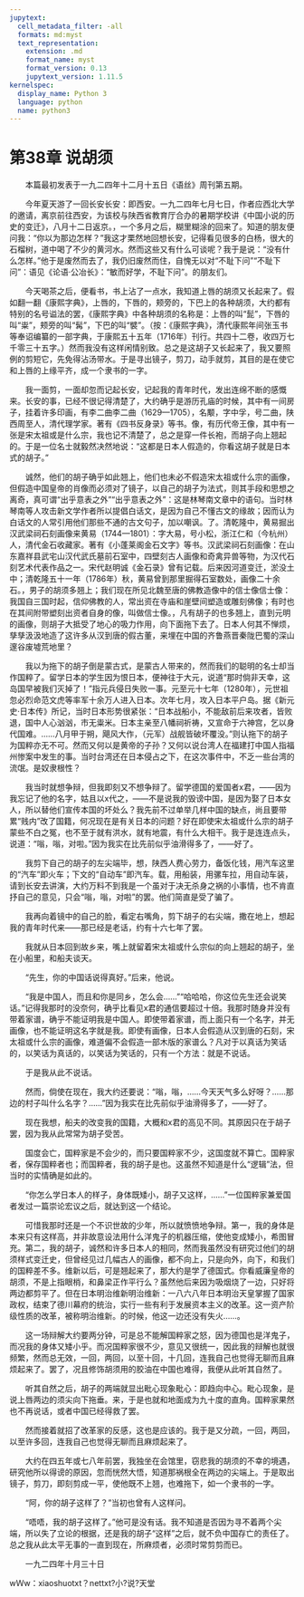 ```yaml
---
jupytext:
  cell_metadata_filter: -all
  formats: md:myst
  text_representation:
    extension: .md
    format_name: myst
    format_version: 0.13
    jupytext_version: 1.11.5
kernelspec:
  display_name: Python 3
  language: python
  name: python3
---
```

# 第38章  说胡须 

　　本篇最初发表于一九二四年十二月十五日《语丝》周刊第五期。 

　　今年夏天游了一回长安长安：即西安。一九二四年七月七日，作者应西北大学的邀请，离京前往西安，为该校与陕西省教育厅合办的暑期学校讲《中国小说的历史的变迁》，八月十二日返京。，一个多月之后，糊里糊涂的回来了。知道的朋友便问我：“你以为那边怎样？”我这才栗然地回想长安，记得看见很多的白杨，很大的石榴树，道中喝了不少的黄河水。然而这些又有什么可谈呢？我于是说：“没有什么怎样。”他于是废然而去了，我仍旧废然而住，自愧无以对“不耻下问”“不耻下问”：语见《论语·公冶长》：“敏而好学，不耻下问”。的朋友们。 

　　今天喝茶之后，便看书，书上沾了一点水，我知道上唇的胡须又长起来了。假如翻一翻《康熙字典》，上唇的，下唇的，颊旁的，下巴上的各种胡须，大约都有特别的名号谥法的罢，《康熙字典》中各种胡须的名称是：上唇的叫“髭”，下唇的叫“粜”，颊旁的叫“髯”，下巴的叫“襞”。（按：《康熙字典》，清代康熙年间张玉书等奉诏编纂的一部字典，于康熙五十五年（1716年）刊行。共四十二卷，收四万七千零三十五字。）然而我没有这样闲情别致。总之是这胡子又长起来了，我又要照例的剪短它，先免得沾汤带水。于是寻出镜子，剪刀，动手就剪，其目的是在使它和上唇的上缘平齐，成一个隶书的一字。 

　　我一面剪，一面却忽而记起长安，记起我的青年时代，发出连绵不断的感慨来。长安的事，已经不很记得清楚了，大约确乎是游历孔庙的时候，其中有一间房子，挂着许多印画，有李二曲李二曲（1629—1705），名颙，字中孚，号二曲，陕西周至人，清代理学家。著有《四书反身录》等书。像，有历代帝王像，其中有一张是宋太祖或是什么宗，我也记不清楚了，总之是穿一件长袍，而胡子向上翘起的。于是一位名士就毅然决然地说：“这都是日本人假造的，你看这胡子就是日本式的胡子。” 

　　诚然，他们的胡子确乎如此翘上，他们也未必不假造宋太祖或什么宗的画像，但假造中国皇帝的肖像而必须对了镜子，以自己的胡子为法式，则其手段和思想之离奇，真可谓“出乎意表之外”“出乎意表之外”：这是林琴南文章中的语句。当时林琴南等人攻击新文学作者所以提倡白话文，是因为自己不懂古文的缘故；因而认为白话文的人常引用他们那些不通的古文句子，加以嘲讽。了。清乾隆中，黄易掘出汉武梁祠石刻画像来黄易（1744—1801）：字大易，号小松，浙江仁和（今杭州）人，清代金石收藏家。著有《小蓬莱阁金石文字》等书。汉武梁祠石刻画像：在山东嘉祥县武宅山汉代武氏墓前石室中，四壁刻古人画像和奇禽异兽等物，为汉代石刻艺术代表作品之一。宋代赵明诚《金石录》曾有记载。后来因河道变迁，淤没土中；清乾隆五十一年（1786年）秋，黄易曾到那里掘得石室数处，画像二十余石。，男子的胡须多翘上；我们现在所见北魏至唐的佛教造像中的信士像信士像：我国自三国时起，信仰佛教的人，常出资在寺庙和崖壁间塑造或雕刻佛像；有时也在其间附带塑刻出资者自身的像，叫做信士像。，凡有胡子的也多翘上，直到元明的画像，则胡子大抵受了地心的吸力作用，向下面拖下去了。日本人何其不惮烦，孳孳汲汲地造了这许多从汉到唐的假古董，来埋在中国的齐鲁燕晋秦陇巴蜀的深山邃谷废墟荒地里？ 

　　我以为拖下的胡子倒是蒙古式，是蒙古人带来的，然而我们的聪明的名士却当作国粹了。留学日本的学生因为恨日本，便神往于大元，说道“那时倘非天幸，这岛国早被我们灭掉了！”指元兵侵日失败一事。元至元十七年（1280年），元世祖忽必烈命范文虎等率军十余万人进入日本。次年七月，攻入日本平户岛。据《新元史·日本传》所记，当时日本形势很紧张：“日本战船小，不能敌前后来攻者，皆败退，国中人心汹汹，市无粜米。日本主亲至八幡祠祈祷，又宣命于六神宫，乞以身代国难。……八月甲于朔，飓风大作，（元军）战舰皆破坏覆没。”则认拖下的胡子为国粹亦无不可。然而又何以是黄帝的子孙？又何以说台湾人在福建打中国人指福州惨案中发生的事。当时台湾还在日本侵占之下，在这次事件中，不乏一些台湾的流氓。是奴隶根性？ 

　　我当时就想争辩，但我即刻又不想争辩了。留学德国的爱国者x君，——因为我忘记了他的名字，姑且以x代之，——不是说我的毁谤中国，是因为娶了日本女人，所以替他们宣传本国的坏处么？我先前不过单举几样中国的缺点，尚且要带累“贱内”改了国籍，何况现在是有关日本的问题？好在即使宋太祖或什么宗的胡子蒙些不白之冤，也不至于就有洪水，就有地震，有什么大相干。我于是连连点头，说道：“嗡，嗡，对啦。”因为我实在比先前似乎油滑得多了，——好了。 

　　我剪下自己的胡子的左尖端毕，想，陕西人费心劳力，备饭化钱，用汽车这里的“汽车”即火车；下文的“自动车”即汽车。载，用船装，用骡车拉，用自动车装，请到长安去讲演，大约万料不到我是一个虽对于决无杀身之祸的小事情，也不肯直抒自己的意见，只会“嗡，嗡，对啦”的罢。他们简直是受了骗了。 

　　我再向着镜中的自己的脸，看定右嘴角，剪下胡子的右尖端，撒在地上，想起我的青年时代来——那已经是老话，约有十六七年了罢。 

　　我就从日本回到故乡来，嘴上就留着宋太祖或什么宗似的向上翘起的胡子，坐在小船里，和船夫谈天。 

　　“先生，你的中国话说得真好。”后来，他说。 

　　“我是中国人，而且和你是同乡，怎么会……”“哈哈哈，你这位先生还会说笑话。”记得我那时的没奈何，确乎比看见x君的通信要超过十倍。我那时随身并没有带着家谱，确乎不能证明我是中国人。即使带着家谱，而上面只有一个名字，并无画像，也不能证明这名字就是我。即使有画像，日本人会假造从汉到唐的石刻，宋太祖或什么宗的画像，难道偏不会假造一部木版的家谱么？凡对于以真话为笑话的，以笑话为真话的，以笑话为笑话的，只有一个方法：就是不说话。 

　　于是我从此不说话。 

　　然而，倘使在现在，我大约还要说：“嗡，嗡，……今天天气多么好呀？……那边的村子叫什么名字？……”因为我实在比先前似乎油滑得多了，——好了。 

　　现在我想，船夫的改变我的国籍，大概和x君的高见不同。其原因只在于胡子罢，因为我从此常常为胡子受苦。 

　　国度会亡，国粹家是不会少的，而只要国粹家不少，这国度就不算亡。国粹家者，保存国粹者也；而国粹者，我的胡子是也。这虽然不知道是什么“逻辑”法，但当时的实情确是如此的。 

　　“你怎么学日本人的样子，身体既矮小，胡子又这样，……”一位国粹家兼爱国者发过一篇崇论宏议之后，就达到这一个结论。 

　　可惜我那时还是一个不识世故的少年，所以就愤愤地争辩。第一，我的身体是本来只有这样高，并非故意设法用什么洋鬼子的机器压缩，使他变成矮小，希图冒充。第二，我的胡子，诚然和许多日本人的相同，然而我虽然没有研究过他们的胡须样式变迁史，但曾经见过几幅古人的画像，都不向上，只是向外，向下，和我们的国粹差不多。维新以后，可是翘起来了，那大约是学了德国式。你看威廉皇帝的胡须，不是上指眼梢，和鼻梁正作平行么？虽然他后来因为吸烟烧了一边，只好将两边都剪平了。但在日本明治维新明治维新：一八六八年日本明治天皇掌握了国家政权，结束了德川幕府的统治，实行一些有利于发展资本主义的改革。这一资产阶级性质的改革，被称明治维新。的时候，他这一边还没有失火……。 

　　这一场辩解大约要两分钟，可是总不能解国粹家之怒，因为德国也是洋鬼子，而况我的身体又矮小乎。而况国粹家很不少，意见又很统一，因此我的辩解也就很频繁，然而总无效，一回，两回，以至十回，十几回，连我自己也觉得无聊而且麻烦起来了。罢了，况且修饰胡须用的胶油在中国也难得，我便从此听其自然了。 

　　听其自然之后，胡子的两端就显出毗心现象毗心：即趋向中心。毗心现象，是说上唇两边的须尖向下拖垂。来，于是也就和地面成为九十度的直角。国粹家果然也不再说话，或者中国已经得救了罢。 

　　然而接着就招了改革家的反感，这也是应该的。我于是又分疏，一回，两回，以至许多回，连我自己也觉得无聊而且麻烦起来了。 

　　大约在四五年或七八年前罢，我独坐在会馆里，窃悲我的胡须的不幸的境遇，研究他所以得谤的原因，忽而恍然大悟，知道那祸根全在两边的尖端上。于是取出镜子，剪刀，即刻剪成一平，使他既不上翘，也难拖下，如一个隶书的一字。 

　　“阿，你的胡子这样了？”当初也曾有人这样问。 

　　“唔唔，我的胡子这样了。”他可是没有话。我不知道是否因为寻不着两个尖端，所以失了立论的根据，还是我的胡子“这样”之后，就不负中国存亡的责任了。总之我从此太平无事的一直到现在，所麻烦者，必须时常剪剪而已。 

　　一九二四年十月三十日 

wＷw：xiaoshuotxt？nettxt?小?说?天堂 

